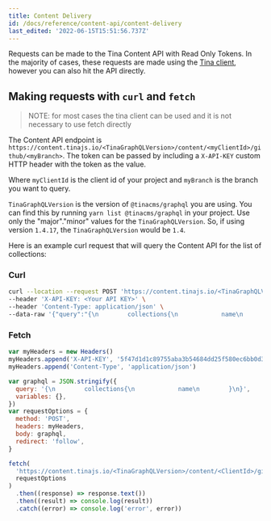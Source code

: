 ```yaml
---
title: Content Delivery
id: /docs/reference/content-api/content-delivery
last_edited: '2022-06-15T15:51:56.737Z'
---
```


Requests can be made to the Tina Content API with Read Only Tokens. In the majority of cases, these requests are made using the [Tina client](/docs/features/data-fetching/#making-requests-with-the-tina-client), however you can also hit the API directly.

## Making requests with `curl` and `fetch`

> NOTE: for most cases the tina client can be used and it is not necessary to use fetch directly

The Content API endpoint is `https://content.tinajs.io/<TinaGraphQLVersion>/content/<myClientId>/github/<myBranch>`. The token can be passed by including a `X-API-KEY` custom HTTP header with the token as the value.

Where `myClientId` is the client id of your project and `myBranch` is the branch you want to query.

`TinaGraphQLVersion` is the version of `@tinacms/graphql` you are using. You can find this by running `yarn list @tinacms/graphql` in your project. Use only the "major"."minor" values for the `TinaGraphQLVersion`. So, if using version `1.4.17`, the `TinaGraphQLVersion` would be `1.4`.

Here is an example curl request that will query the Content API for the list of collections:

### Curl

```bash
curl --location --request POST 'https://content.tinajs.io/<TinaGraphQLVersion>/content/<ClientId>/github/main' \
--header 'X-API-KEY: <Your API KEY>' \
--header 'Content-Type: application/json' \
--data-raw '{"query":"{\n        collections{\n            name\n        }\n}","variables":{}}'
```

### Fetch

```js
var myHeaders = new Headers()
myHeaders.append('X-API-KEY', '5f47d1d1c89755aba3b54684dd25f580ec6bb0d3')
myHeaders.append('Content-Type', 'application/json')

var graphql = JSON.stringify({
  query: '{\n        collections{\n            name\n        }\n}',
  variables: {},
})
var requestOptions = {
  method: 'POST',
  headers: myHeaders,
  body: graphql,
  redirect: 'follow',
}

fetch(
  'https://content.tinajs.io/<TinaGraphQLVersion>/content/<ClientId>/github/main',
  requestOptions
)
  .then((response) => response.text())
  .then((result) => console.log(result))
  .catch((error) => console.log('error', error))
```

